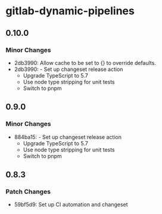 # gitlab-dynamic-pipelines

## 0.10.0

### Minor Changes

- 2db3990: Allow cache to be set to {} to override defaults.
- 2db3990: - Set up changeset release action
  - Upgrade TypeScript to 5.7
  - Use node type stripping for unit tests
  - Switch to pnpm

## 0.9.0

### Minor Changes

- 884ba15: - Set up changeset release action
  - Upgrade TypeScript to 5.7
  - Use node type stripping for unit tests
  - Switch to pnpm

## 0.8.3

### Patch Changes

- 59bf5d9: Set up CI automation and changeset

